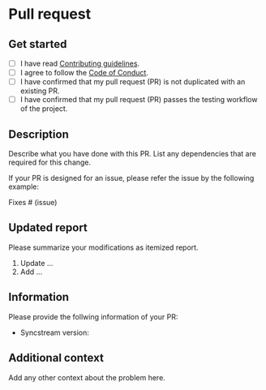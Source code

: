 # Pull request

## Get started

- [ ] I have read [Contributing guidelines](https://github.com/cainmagi/sync-stream/blob/main/CONTRIBUTING.md).
- [ ] I agree to follow the [Code of Conduct](https://github.com/cainmagi/sync-stream/blob/main/CODE_OF_CONDUCT.md).
- [ ] I have confirmed that my pull request (PR) is not duplicated with an existing PR.
- [ ] I have confirmed that my pull request (PR) passes the testing workflow of the project.

## Description

Describe what you have done with this PR. List any dependencies that are required for this change.

If your PR is designed for an issue, please refer the issue by the following example:

Fixes # (issue)

## Updated report

Please summarize your modifications as itemized report.

1. Update ...
2. Add ...

## Information

Please provide the follwing information of your PR:

- Syncstream version:

## Additional context

Add any other context about the problem here.

